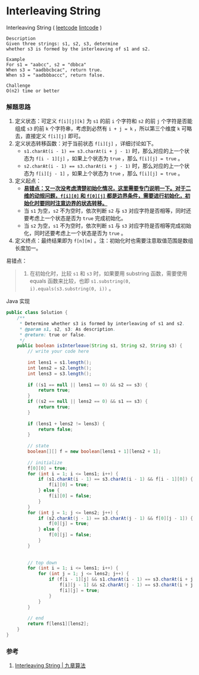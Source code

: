# Interleaving String

Interleaving String  ( [leetcode]() [lintcode](http://www.lintcode.com/en/problem/interleaving-string/) )

```
Description
Given three strings: s1, s2, s3, determine 
whether s3 is formed by the interleaving of s1 and s2.

Example
For s1 = "aabcc", s2 = "dbbca"
When s3 = "aadbbcbcac", return true.
When s3 = "aadbbbaccc", return false.

Challenge 
O(n2) time or better
```



### 解题思路

1. 定义状态：可定义 `f[i][j][k]` 为 `s1` 的前 `i` 个字符和 `s2` 的前 `j` 个字符是否能组成 `s3` 的前 `k` 个字符串，考虑到必然有 `i + j = k` ，所以第三个维度 `k` 可略去，直接定义 `f[i][j]` 即可。
2. 定义状态转移函数：对于当前状态 `f[i][j]` ，详细讨论如下。
   - `s1.charAt(i - 1) == s3.charAt(i + j - 1)` 时，那么对应的上一个状态为 `f[i - 1][j]` ，如果上个状态为 `true` ，那么 `f[i][j] = true` 。
   - `s2.charAt(i - 1) == s3.charAt(i + j - 1)` 时，那么对应的上一个状态为 `f[i][j - 1]` ，如果上个状态为 `true` ，那么 `f[i][j] = true` 。
3. 定义起点：
   - <u>**易错点：又一次没考虑清楚初始化情况，这里需要专门说明一下。对于二维的动规问题，`f[i][0]` 和 `f[0][j]` 都是边界条件，需要进行初始化，初始化时要同时注意边界的状态转移。**</u>
   - 当 `s1` 为空，`s2` 不为空时，依次判断 `s2` 与 `s3` 对应字符是否相等，同时还要考虑上一个状态是否为 `true` 完成初始化。
   - 当 `s2` 为空，`s1` 不为空时，依次判断 `s1` 与 `s3` 对应字符是否相等完成初始化，同时还要考虑上一个状态是否为 `true` 。
4. 定义终点：最终结果即为 `f[n][m]` 。注：初始化时也需要注意取值范围是数组长度加一。

易错点：

> 1. 在初始化时，比较 `s1` 和 `s3` 时，如果要用 substring 函数，需要使用 equals 函数来比较，也即 `s1.substring(0, i).equals(s3.substring(0, i))` 。

Java 实现

```java
public class Solution {
    /**
     * Determine whether s3 is formed by interleaving of s1 and s2.
     * @param s1, s2, s3: As description.
     * @return: true or false.
     */
    public boolean isInterleave(String s1, String s2, String s3) {
        // write your code here
        
        int lens1 = s1.length();
        int lens2 = s2.length();
        int lens3 = s3.length();
        
        if ((s1 == null || lens1 == 0) && s2 == s3) {
            return true;
        }
        if ((s2 == null || lens2 == 0) && s1 == s3) {
            return true;
        }
        
        if (lens1 + lens2 != lens3) {
            return false;
        }
        
        // state
        boolean[][] f = new boolean[lens1 + 1][lens2 + 1];
        
        // initialize
        f[0][0] = true;
        for (int i = 1; i <= lens1; i++) {
            if (s1.charAt(i - 1) == s3.charAt(i - 1) && f[i - 1][0]) {
                f[i][0] = true;
            } else {
                f[i][0] = false;
            }
        }
        for (int j = 1; j <= lens2; j++) {
            if (s2.charAt(j - 1) == s3.charAt(j - 1) && f[0][j - 1]) {
                f[0][j] = true;
            } else {
                f[0][j] = false;
            }
        }
        
        
        // top down
        for (int i = 1; i <= lens1; i++) {
            for (int j = 1; j <= lens2; j++) {
                if (f[i - 1][j] && s1.charAt(i - 1) == s3.charAt(i + j - 1) ||
                    f[i][j - 1] && s2.charAt(j - 1) == s3.charAt(i + j - 1)) {
                    f[i][j] = true;
                }   
            }
        }
        
        // end
        return f[lens1][lens2];
    }
}
```





### 参考

1. [Interleaving String | 九章算法](http://www.jiuzhang.com/solutions/interleaving-string/)